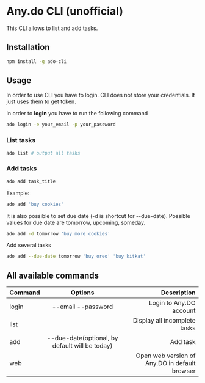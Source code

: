 # Any.do CLI (unofficial)
This CLI allows to list and add tasks.

## Installation
```bash
npm install -g ado-cli 
```

## Usage
In order to use CLI you have to login. CLI does not store your credentials.
It just uses them to get token. 

In order to **login** you have to run the following command
```bash
ado login -e your_email -p your_password
```

### List tasks 

```bash
ado list # output all tasks
```

### Add tasks

```bash
ado add task_title
```
Example:
```bash
ado add 'buy cookies'
```
It is also possible to set due date (-d is shortcut for --due-date). Possible values for due date are tomorrow, upcoming, someday.
```bash
ado add -d tomorrow 'buy more cookies'
```
Add several tasks
```bash
ado add --due-date tomorrow 'buy oreo' 'buy kitkat'
```

## All available commands

| Command        | Options           | Description  |
| ------------- |:-------------:| -----:|
| login| --email --password | Login to Any.DO account|
| list||Display all incomplete tasks|
| add|--due-date(optional, by default will be today)|Add task|
| web||Open web version of Any.DO in default browser|